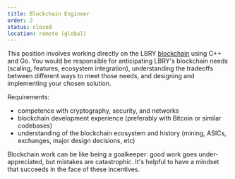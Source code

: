 ```yaml
---
title: Blockchain Engineer
order: 2
status: closed
location: remote (global)
---
```


This position involves working directly on the LBRY [blockchain](https://github.com/lbryio/lbrycrd) using C++ and Go. You would be
responsible for anticipating LBRY's blockchain needs (scaling, features, ecosystem integration), understanding the tradeoffs between
different ways to meet those needs, and designing and implementing your chosen solution.

Requirements:

- competence with cryptography, security, and networks
- blockchain development experience (preferably with Bitcoin or similar codebases)
- understanding of the blockchain ecosystem and history (mining, ASICs, exchanges, major design decisions, etc)

Blockchain work can be like being a goalkeeper: good work goes under-appreciated, but mistakes are catastrophic.
It's helpful to have a mindset that succeeds in the face of these incentives.
